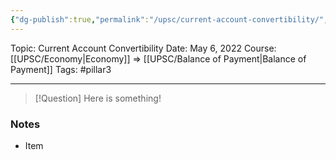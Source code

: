 ```yaml
---
{"dg-publish":true,"permalink":"/upsc/current-account-convertibility/","dgHomeLink":true,"dgPassFrontmatter":false}
---
```


Topic: Current Account Convertibility
Date: May 6, 2022
Course: [[UPSC/Economy|Economy]] => [[UPSC/Balance of Payment|Balance of Payment]]
Tags: #pillar3 

---

> [!Question]
> Here is something! 


### Notes
- Item



